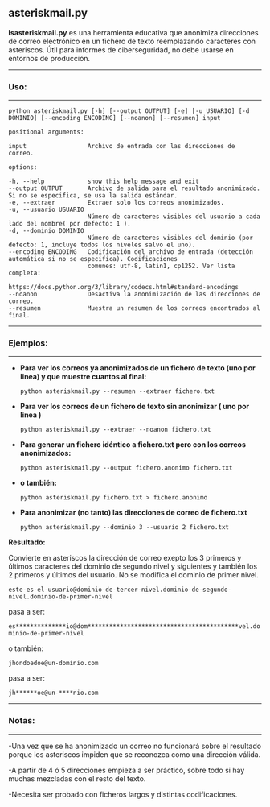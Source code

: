 ## asteriskmail.py 


**lsasteriskmail.py** es una herramienta educativa que anonimiza direcciones de correo electrónico en un fichero de texto reemplazando caracteres con asteriscos. Útil para informes de ciberseguridad, no debe usarse en entornos de producción.

---
### Uso: 
---
`python asteriskmail.py [-h] [--output OUTPUT] [-e] [-u USUARIO] [-d DOMINIO] [--encoding ENCODING] [--noanon] [--resumen] input`

	positional arguments:
	
	input                 Archivo de entrada con las direcciones de correo.

	options:
	
	-h, --help            show this help message and exit
	--output OUTPUT       Archivo de salida para el resultado anonimizado. Si no se especifica, se usa la salida estándar.
	-e, --extraer         Extraer solo los correos anonimizados.
	-u, --usuario USUARIO
                          Número de caracteres visibles del usuario a cada lado del nombre( por defecto: 1 ).
	-d, --dominio DOMINIO
                          Número de caracteres visibles del dominio (por defecto: 1, incluye todos los niveles salvo el uno).
	--encoding ENCODING   Codificación del archivo de entrada (detección automática si no se especifica). Codificaciones
                          comunes: utf-8, latin1, cp1252. Ver lista completa:
                          https://docs.python.org/3/library/codecs.html#standard-encodings
	--noanon              Desactiva la anonimización de las direcciones de correo.
	--resumen             Muestra un resumen de los correos encontrados al final.
---
### Ejemplos:
---
- **Para ver los correos ya anonimizados de un fichero de texto (uno por linea) y que muestre cuantos al final:**

    ```python asteriskmail.py --resumen --extraer fichero.txt```


- **Para ver los correos de un fichero de texto sin anonimizar ( uno por linea )**

    ```python asteriskmail.py --extraer --noanon fichero.txt```


- **Para generar un fichero idéntico a fichero.txt pero con los correos anonimizados:**

     ```python asteriskmail.py --output fichero.anonimo fichero.txt```


- **o también:**

    ```python asteriskmail.py fichero.txt > fichero.anonimo```


- **Para anonimizar (no tanto) las direcciones de correo de fichero.txt**

    ```python asteriskmail.py --dominio 3 --usuario 2 fichero.txt```

**Resultado:**

Convierte en asteriscos la dirección de correo exepto los 3 primeros y últimos caracteres 
del dominio de segundo nivel y siguientes y también los 2 primeros y últimos del usuario. 
No se modifica el dominio de primer nivel.

`este-es-el-usuario@dominio-de-tercer-nivel.dominio-de-segundo-nivel.dominio-de-primer-nivel`  

pasa a ser:  

`es**************io@dom******************************************vel.dominio-de-primer-nivel`

o también:

`jhondoedoe@un-dominio.com`  

pasa a ser:

`jh******oe@un-****nio.com`  

---
### Notas:
---
-Una vez que se ha anonimizado un correo no funcionará sobre el resultado porque 
los asteriscos impiden que se reconozca como una dirección válida.

-A partir de 4 ó 5 direcciones empieza a ser práctico, sobre todo si hay muchas mezcladas con el resto del texto.

-Necesita ser probado con ficheros largos y distintas codificaciones.
